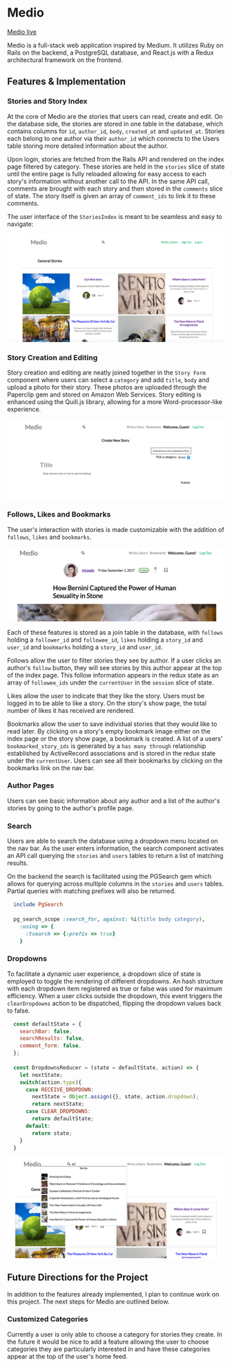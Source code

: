 # Medio

[Medio live][heroku] 

[heroku]: https://medio.herokuapp.com/

Medio is a full-stack web application inspired by Medium.  It utilizes Ruby on Rails on the backend, a PostgreSQL database, and React.js with a Redux architectural framework on the frontend.  

## Features & Implementation

### Stories and Story Index 

  At the core of Medio are the stories that users can read, create and edit. On the database side, the stories are stored in one table in the database, which contains columns for `id`, `author_id`, `body`, `created_at` and `updated_at`. Stories each belong to one author via their `author_id` which connects to the Users table storing more detailed information about the author. 

  Upon login, stories are fetched from the Rails API and rendered on the index page filtered by category. These stories are held in the `stories` slice of state until the entire page is fully reloaded allowing for easy access to each story's information without another call to the API. In the same API call, comments are brought with each story and then stored in the `comments` slice of state. The story itself is given an array of `comment_ids` to link it to these comments.  

  The user interface of the `StoriesIndex` is meant to be seamless and easy to navigate:  

![image of notebook index](./docs/wireframes/stories_index.png)

### Story Creation and Editing

  Story creation and editing are neatly joined together in the `Story Form` component where users can select a `category` and add `title`, `body` and upload a photo for their story. These photos are uploaded through the Paperclip gem and stored on Amazon Web Services. Story editing is enhanced using the Quill.js library, allowing for a more Word-processor-like experience. 

![image of story form](./docs/wireframes/story_form.png)

### Follows, Likes and Bookmarks

  The user's interaction with stories is made customizable with the addition of `follows`, `likes` and `bookmarks`. 

![image of story detail header](./docs/wireframes/story_detail_header.png)

  Each of these features is stored as a join table in the database, with `follows` holding a `follower_id` and `followee_id`, `likes` holding a `story_id` and `user_id` and `bookmarks` holding a `story_id` and `user_id`.

  Follows allow the user to filter stories they see by author. If a user clicks an author's `follow` button, they will see stories by this author appear at the top of the index page. This follow information appears in the redux state as an array of `followee_ids` under the `currentUser` in the `session` slice of state. 

  Likes allow the user to indicate that they like the story. Users must be logged in to be able to like a story. On the story's show page, the total number of likes it has received are rendered. 

  Bookmarks allow the user to save individual stories that they would like to read later. By clicking on a story's empty bookmark image either on the index page or the story show page, a bookmark is created. A list of a users' `bookmarked_story_ids` is generated by a `has many through` relationship established by ActiveRecord associations and is stored in the redux state under the `currentUser`. Users can see all their bookmarks by clicking on the bookmarks link on the nav bar. 

### Author Pages

  Users can see basic information about any author and a list of the author's stories by going to the author's profile page. 

### Search 

  Users are able to search the database using a dropdown menu located on the nav bar. As the user enters information, the search component activates an API call querying the `stories` and `users` tables to return a list of matching results. 

  On the backend the search is facilitated using the PGSearch gem which allows for querying across multiple columns in the `stories` and `users` tables. Partial queries with matching prefixes will also be returned. 

  ```ruby
    include PgSearch

    pg_search_scope :search_for, against: %i(title body category), 
      :using => { 
        :tsearch => {:prefix => true}
      }
  ```

### Dropdowns

  To facilitate a dynamic user experience, a dropdown slice of state is employed to toggle the rendering of different dropdowns. An hash structure with each dropdown item registered as true or false was used for maximum efficiency. When a user clicks outside the dropdown, this event triggers the `clearDropdowns` action to be dispatched, flipping the dropdown values back to false. 

  ```javascript
    const defaultState = {
      searchBar: false,
      searchResults: false,
      comment_form: false, 
    };

    const DropdownsReducer = (state = defaultState, action) => {
      let nextState; 
      switch(action.type){
        case RECEIVE_DROPDOWN:
          nextState = Object.assign({}, state, action.dropdown);
          return nextState; 
        case CLEAR_DROPDOWNS:
          return defaultState; 
        default:
          return state;
      }
    }
  ```
  ![search](./docs/wireframes/search.png)


## Future Directions for the Project

In addition to the features already implemented, I plan to continue work on this project.  The next steps for Medio are outlined below.

### Customized Categories

Currently a user is only able to choose a category for stories they create. In the future it would be nice to add a feature allowing the user to choose categories they are particularly interested in and have these categories appear at the top of the user's home feed. 
 